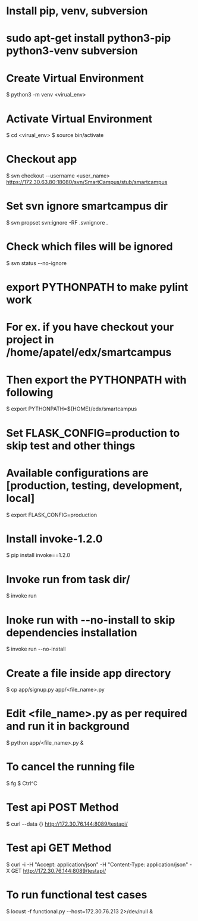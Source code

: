 # Install pip, venv, subversion
# sudo apt-get install python3-pip python3-venv subversion

# Create Virtual Environment
$ python3 -m venv <virual_env>

# Activate Virtual Environment
$ cd <virual_env>
$ source bin/activate

# Checkout app
$ svn checkout --username <user_name> https://172.30.63.80:18080/svn/SmartCampus/stub/smartcampus

# Set svn ignore smartcampus dir
$ svn propset svn:ignore -RF .svnignore .

# Check which files will be ignored
$ svn status --no-ignore

# export PYTHONPATH to make pylint work
# For ex. if you have checkout your project in /home/apatel/edx/smartcampus
# Then export the PYTHONPATH with following
$ export PYTHONPATH=${HOME}/edx/smartcampus

# Set FLASK_CONFIG=production to skip test and other things
# Available configurations are [production, testing, development, local]
$ export FLASK_CONFIG=production

# Install invoke-1.2.0
$ pip install invoke==1.2.0

# Invoke run from task dir/
$ invoke run

# Inoke run with --no-install to skip dependencies installation
$ invoke run --no-install

# Create a file inside app directory
$ cp app/signup.py app/<file_name>.py

# Edit <file_name>.py as per required and run it in background
$ python app/<file_name>.py &

# To cancel the running file
$ fg
$ Ctrl^C

# Test api POST Method
$ curl --data {} http://172.30.76.144:8089/testapi/

# Test api GET Method
$ curl -i -H "Accept: application/json" -H "Content-Type: application/json" -X GET http://172.30.76.144:8089/testapi/

# To run functional test cases
$ locust -f functional.py --host=172.30.76.213 2>/dev/null &